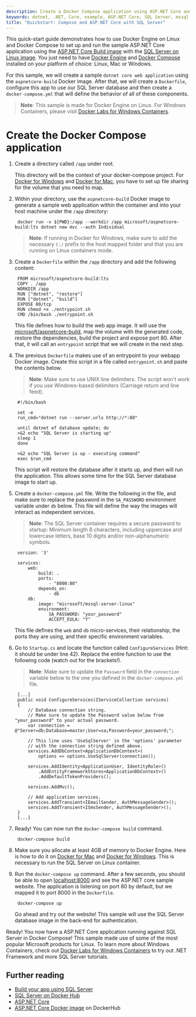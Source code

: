 ```yaml
---
description: Create a Docker Compose application using ASP.NET Core and SQL Server on Linux in Docker. 
keywords: dotnet, .NET, Core, example, ASP.NET Core, SQL Server, mssql
title: "Quickstart: Compose and ASP.NET Core with SQL Server"
---
```


This quick-start guide demonstrates how to use Docker Engine on Linux and Docker Compose to set up and run the sample ASP.NET Core application using the [ASP.NET Core Build image](https://hub.docker.com/r/microsoft/aspnetcore-build/) with the [SQL Server on Linux image](https://hub.docker.com/r/microsoft/mssql-server-linux/). You just need to have [Docker Engine](https://docs.docker.com/engine/installation/) and [Docker Compose](https://docs.docker.com/compose/install/) installed on your platform of choice: Linux, Mac or Windows.

For this sample, we will create a sample `dotnet core web application` using the `aspnetcore-build` Docker image. After that, we will create a `Dockerfile`, configure this app to use our SQL Server database and then create a `docker-compose.yml` that will define the behavior of all of these components.

>**Note**: This sample is made for Docker Engine on Linux. For Windows Containers, please visit [Docker Labs for Windows Containers](https://github.com/docker/labs/tree/master/windows).

# Create the Docker Compose application

1. Create a directory called `/app` under root.

    This directory will be the context of your docker-compose project. For [Docker for Windows](https://docs.docker.com/docker-for-windows/#/shared-drives) and [Docker for Mac](https://docs.docker.com/docker-for-mac/#/file-sharing), you have to set up file sharing for the volume that you need to map. 

1. Within your directory, use the `aspnetcore-build` Docker image to generate a sample web application within the container and into your host machine under the `/app` directory:

        docker run -v ${PWD}:/app --workdir /app microsoft/aspnetcore-build:lts dotnet new mvc --auth Individual

    >**Note**: If running in Docker for Windows, make sure to add the necessary `C:/` prefix to the host mapped folder and that you are running on Linux containers mode.

1. Create a `Dockerfile` within the `/app` directory and add the following content:

        FROM microsoft/aspnetcore-build:lts
        COPY . /app
        WORKDIR /app
        RUN ["dotnet", "restore"]
        RUN ["dotnet", "build"]
        EXPOSE 80/tcp
        RUN chmod +x ./entrypoint.sh
        CMD /bin/bash ./entrypoint.sh

    This file defines how to build the web app image. It will use the [microsoft/aspnetcore-build](https://hub.docker.com/r/microsoft/aspnetcore-build/), map the volume with the generated code, restore the dependencies, build the project and expose port 80. After that, it will call an `entrypoint` script that we will create in the next step.

1. The previous `Dockerfile` makes use of an entrypoint to your webapp Docker image. Create this script in a file called `entrypoint.sh` and paste the contents below.

    >**Note**: Make sure to use UNIX line delimiters. The script won't work if you use Windows-based delimiters (Carriage return and line feed).

        #!/bin/bash

        set -e
        run_cmd="dotnet run --server.urls http://*:80"

        until dotnet ef database update; do
        >&2 echo "SQL Server is starting up"
        sleep 1
        done

        >&2 echo "SQL Server is up - executing command"
        exec $run_cmd

    This script will restore the database after it starts up, and then will run the application. This allows some time for the SQL Server database image to start up.

1. Create a `docker-compose.yml` file. Write the following in the file, and make sure to replace the password in the `SA_PASSWORD` environment variable under `db` below. This file will define the way the images will interact as independent services. 

    >**Note**: The SQL Server container requires a secure password to startup: Minimum length 8 characters, including uppercase and lowercase letters, base 10 digits and/or non-alphanumeric symbols.

        version: '3'

        services:
            web:
                build: .
                ports: 
                    - "8000:80"
                depends_on:
                    - db
            db:
                image: "microsoft/mssql-server-linux"
                environment:
                    SA_PASSWORD: "your_password"
                    ACCEPT_EULA: "Y"

    This file defines the `web` and `db` micro-services, their relationship, the ports they are using, and their specific environment variables.

1. Go to `Startup.cs` and locate the function called `ConfigureServices` (Hint: it should be under line 42). Replace the entire function to use the following code (watch out for the brackets!).

    >**Note**: Make sure to update the `Password` field in the `connection` variable below to the one you defined in the `docker-compose.yml` file.

        [...]
        public void ConfigureServices(IServiceCollection services)
        {
            // Database connection string. 
            // Make sure to update the Password value below from "your_password" to your actual password.
            var connection = @"Server=db;Database=master;User=sa;Password=your_password;";

            // This line uses 'UseSqlServer' in the 'options' parameter
            // with the connection string defined above.
            services.AddDbContext<ApplicationDbContext>(
                options => options.UseSqlServer(connection));

            services.AddIdentity<ApplicationUser, IdentityRole>()
                .AddEntityFrameworkStores<ApplicationDbContext>()
                .AddDefaultTokenProviders();

            services.AddMvc();

            // Add application services.
            services.AddTransient<IEmailSender, AuthMessageSender>();
            services.AddTransient<ISmsSender, AuthMessageSender>();
        }
        [...]

1. Ready! You can now run the `docker-compose build` command.

        docker-compose build

1. Make sure you allocate at least 4GB of memory to Docker Engine. Here is how to do it on [Docker for Mac](https://docs.docker.com/docker-for-mac/#/advanced) and [Docker for Windows](https://docs.docker.com/docker-for-windows/#/advanced). This is necessary to run the SQL Server on Linux container.

1. Run the `docker-compose up` command. After a few seconds, you should be able to open [localhost:8000](http://localhost:8000) and see the ASP.NET core sample website. The application is listening on port 80 by default, but we mapped it to port 8000 in the `Dockerfile`.

        docker-compose up

    Go ahead and try out the website! This sample will use the SQL Server database image in the back-end for authentication.

Ready! You now have a ASP.NET Core application running against SQL Server in Docker Compose! This sample made use of some of the most popular Microsoft products for Linux. To learn more about Windows Containers, check out [Docker Labs for Windows Containers](https://github.com/docker/labs/tree/master/windows) to try out .NET Framework and more SQL Server tutorials.

## Further reading

- [Build your app using SQL Server](https://www.microsoft.com/en-us/sql-server/developer-get-started/?utm_medium=Referral&utm_source=docs.docker.com)
- [SQL Server on Docker Hub](https://hub.docker.com/r/microsoft/mssql-server-linux/)
- [ASP.NET Core](https://www.asp.net/core)
- [ASP.NET Core Docker image](https://hub.docker.com/r/microsoft/aspnetcore/) on DockerHub

